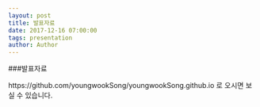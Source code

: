 ```yaml
---
layout: post
title: 발표자료
date: 2017-12-16 07:00:00
tags: presentation
author: Author
---
```


###발표자료
<p>https://github.com/youngwookSong/youngwookSong.github.io 로 오시면 보실 수 있습니다.</p>
